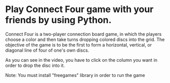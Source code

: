 # Play Connect Four game with your friends by using Python.

Connect Four is a two-player connection board game, in which the players choose a color and then take turns dropping colored discs into the grid. The objective of the game is to be the first to form a horizontal, vertical, or diagonal line of four of one's own discs.

As you can see in the video, you have to click on the column you want in order to drop the disc into it.



Note: You must install "freegames" library in order to run the game
